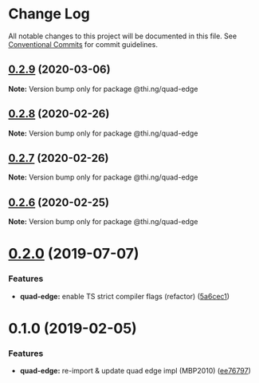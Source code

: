 # Change Log

All notable changes to this project will be documented in this file.
See [Conventional Commits](https://conventionalcommits.org) for commit guidelines.

## [0.2.9](https://github.com/thi-ng/umbrella/compare/@thi.ng/quad-edge@0.2.8...@thi.ng/quad-edge@0.2.9) (2020-03-06)

**Note:** Version bump only for package @thi.ng/quad-edge





## [0.2.8](https://github.com/thi-ng/umbrella/compare/@thi.ng/quad-edge@0.2.7...@thi.ng/quad-edge@0.2.8) (2020-02-26)

**Note:** Version bump only for package @thi.ng/quad-edge





## [0.2.7](https://github.com/thi-ng/umbrella/compare/@thi.ng/quad-edge@0.2.6...@thi.ng/quad-edge@0.2.7) (2020-02-26)

**Note:** Version bump only for package @thi.ng/quad-edge





## [0.2.6](https://github.com/thi-ng/umbrella/compare/@thi.ng/quad-edge@0.2.5...@thi.ng/quad-edge@0.2.6) (2020-02-25)

**Note:** Version bump only for package @thi.ng/quad-edge





# [0.2.0](https://github.com/thi-ng/umbrella/compare/@thi.ng/quad-edge@0.1.4...@thi.ng/quad-edge@0.2.0) (2019-07-07)

### Features

* **quad-edge:** enable TS strict compiler flags (refactor) ([5a6cec1](https://github.com/thi-ng/umbrella/commit/5a6cec1))

# 0.1.0 (2019-02-05)

### Features

* **quad-edge:** re-import & update quad edge impl (MBP2010) ([ee76797](https://github.com/thi-ng/umbrella/commit/ee76797))
